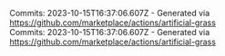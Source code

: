Commits: 2023-10-15T16:37:06.607Z - Generated via https://github.com/marketplace/actions/artificial-grass
<br>
Commits: 2023-10-15T16:37:06.607Z - Generated via https://github.com/marketplace/actions/artificial-grass
<br>
